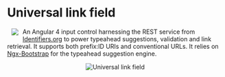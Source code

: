 Universal link field
====================

<img src="http://static.identifiers.org//images/identifiers-org_logo-new.png" align="left" hspace="10" vspace="1">

 An Angular 4 input control harnessing the REST service from [Identifiers.org](http://identifiers.org/) to power typeahead 
 suggestions, validation and link retrieval. It supports both prefix:ID URIs and conventional URLs. It relies on 
 [Ngx-Bootstrap](https://valor-software.com/ngx-bootstrap/) for the typeahead suggestion engine.

<p align="center">
	<img src="assets/demo.gif" alt="Universal link field">
</p>
